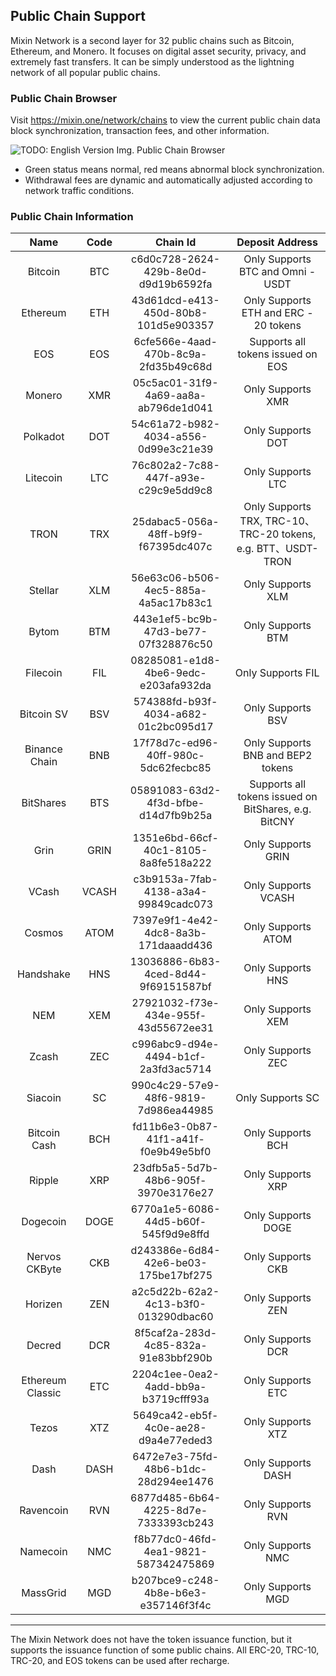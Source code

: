 ## Public Chain Support

Mixin Network is a second layer for 32 public chains such as Bitcoin, Ethereum, and Monero. It focuses on digital asset security, privacy, and extremely fast transfers. It can be simply understood as the lightning network of all popular public chains.

### Public Chain Browser

Visit <https://mixin.one/network/chains> to view the current public chain data block synchronization, transaction fees, and other information.

![TODO: English Version Img. Public Chain Browser](https://mixin-assets.zeromesh.net/mixin/attachments/1594295020-60035455dce2aea21e02d7f4a42ea1a2b230413083f28bc4608a7e10dc762823)

- Green status means normal, red means abnormal block synchronization.
- Withdrawal fees are dynamic and automatically adjusted according to network traffic conditions.

### Public Chain Information

| Name          | Code    | Chain Id                       | Deposit Address                                             |
|:-------------:|:-----:|:------------------------------------:|:-------------------------------------------------:|
| Bitcoin       | BTC   | c6d0c728-2624-429b-8e0d-d9d19b6592fa | Only Supports BTC and Omni - USDT                             |
| Ethereum      | ETH   | 43d61dcd-e413-450d-80b8-101d5e903357 | Only Supports ETH and ERC - 20 tokens                             |
| EOS           | EOS   | 6cfe566e-4aad-470b-8c9a-2fd35b49c68d | Supports all tokens issued on EOS                                  |
| Monero        | XMR   | 05c5ac01-31f9-4a69-aa8a-ab796de1d041 | Only Supports XMR                                           |
| Polkadot        | DOT   | 54c61a72-b982-4034-a556-0d99e3c21e39 | Only Supports DOT                                           |
| Litecoin      | LTC   | 76c802a2-7c88-447f-a93e-c29c9e5dd9c8 | Only Supports LTC                                           |
| TRON          | TRX   | 25dabac5-056a-48ff-b9f9-f67395dc407c | Only Supports TRX, TRC-10、TRC-20 tokens, e.g. BTT、USDT-TRON |
| Stellar       | XLM   | 56e63c06-b506-4ec5-885a-4a5ac17b83c1 | Only Supports XLM                                           |
| Bytom         | BTM   | 443e1ef5-bc9b-47d3-be77-07f328876c50 | Only Supports BTM                                           |
| Filecoin    | FIL   | 08285081-e1d8-4be6-9edc-e203afa932da | Only Supports FIL                                           |
| Bitcoin SV    | BSV   | 574388fd-b93f-4034-a682-01c2bc095d17 | Only Supports BSV                                           |
| Binance Chain | BNB   | 17f78d7c-ed96-40ff-980c-5dc62fecbc85 | Only Supports BNB and BEP2 tokens                                         |
| BitShares     | BTS   | 05891083-63d2-4f3d-bfbe-d14d7fb9b25a | Supports all tokens issued on BitShares, e.g. BitCNY                |
| Grin          | GRIN  | 1351e6bd-66cf-40c1-8105-8a8fe518a222 | Only Supports GRIN                                          |
| VCash         | VCASH | c3b9153a-7fab-4138-a3a4-99849cadc073 | Only Supports VCASH                                         |
| Cosmos        | ATOM  | 7397e9f1-4e42-4dc8-8a3b-171daaadd436 | Only Supports ATOM                                          |
| Handshake     | HNS   | 13036886-6b83-4ced-8d44-9f69151587bf | Only Supports HNS                                           |
| NEM           | XEM   | 27921032-f73e-434e-955f-43d55672ee31 | Only Supports XEM                                           |
| Zcash         | ZEC   | c996abc9-d94e-4494-b1cf-2a3fd3ac5714 | Only Supports ZEC                                           |
| Siacoin       | SC    | 990c4c29-57e9-48f6-9819-7d986ea44985 | Only Supports SC                                            |
| Bitcoin Cash  | BCH   | fd11b6e3-0b87-41f1-a41f-f0e9b49e5bf0 | Only Supports BCH                                           |
| Ripple        | XRP   | 23dfb5a5-5d7b-48b6-905f-3970e3176e27 | Only Supports XRP                                           |
| Dogecoin      | DOGE  | 6770a1e5-6086-44d5-b60f-545f9d9e8ffd | Only Supports DOGE                                          |
| Nervos CKByte | CKB   | d243386e-6d84-42e6-be03-175be17bf275 | Only Supports CKB                                           |
| Horizen       | ZEN   | a2c5d22b-62a2-4c13-b3f0-013290dbac60 | Only Supports ZEN                                           |
| Decred        | DCR   | 8f5caf2a-283d-4c85-832a-91e83bbf290b | Only Supports DCR                                           |
| Ethereum Classic | ETC   | 2204c1ee-0ea2-4add-bb9a-b3719cfff93a | Only Supports ETC                                           |
| Tezos     | XTZ   | 5649ca42-eb5f-4c0e-ae28-d9a4e77eded3 | Only Supports XTZ                                           |
| Dash          | DASH  | 6472e7e3-75fd-48b6-b1dc-28d294ee1476 | Only Supports DASH                                          |
| Ravencoin     | RVN   | 6877d485-6b64-4225-8d7e-7333393cb243 | Only Supports RVN                                           |
| Namecoin      | NMC   | f8b77dc0-46fd-4ea1-9821-587342475869 | Only Supports NMC                                           |
| MassGrid      | MGD   | b207bce9-c248-4b8e-b6e3-e357146f3f4c | Only Supports MGD                                           |

---

The Mixin Network does not have the token issuance function, but it supports the issuance function of some public chains. All ERC-20, TRC-10, TRC-20, and EOS tokens can be used after recharge.
